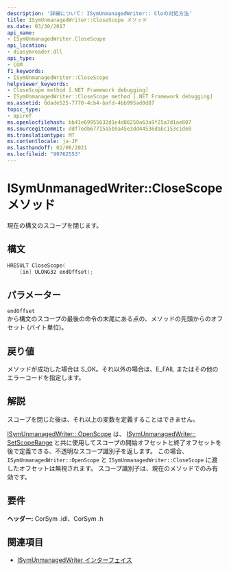 ```yaml
---
description: '詳細について: ISymUnmanagedWriter:: Cloの対処方法'
title: ISymUnmanagedWriter::CloseScope メソッド
ms.date: 03/30/2017
api_name:
- ISymUnmanagedWriter.CloseScope
api_location:
- diasymreader.dll
api_type:
- COM
f1_keywords:
- ISymUnmanagedWriter::CloseScope
helpviewer_keywords:
- CloseScope method [.NET Framework debugging]
- ISymUnmanagedWriter::CloseScope method [.NET Framework debugging]
ms.assetid: 6dade525-7770-4cb4-bafd-4bb995ad0d87
topic_type:
- apiref
ms.openlocfilehash: bb41e69955632d1e4d86250a63a9f25a7d1ae807
ms.sourcegitcommit: ddf7edb67715a5b9a45e3dd44536dabc153c1de0
ms.translationtype: MT
ms.contentlocale: ja-JP
ms.lasthandoff: 02/06/2021
ms.locfileid: "99762553"
---
```

# <a name="isymunmanagedwriterclosescope-method"></a>ISymUnmanagedWriter::CloseScope メソッド

現在の構文のスコープを閉じます。  
  
## <a name="syntax"></a>構文  
  
```cpp  
HRESULT CloseScope(  
    [in] ULONG32 endOffset);  
```  
  
## <a name="parameters"></a>パラメーター  

 `endOffset`  
 から構文のスコープの最後の命令の末尾にある点の、メソッドの先頭からのオフセット (バイト単位)。  
  
## <a name="return-value"></a>戻り値  

 メソッドが成功した場合は S_OK。それ以外の場合は、E_FAIL またはその他のエラーコードを指定します。  
  
## <a name="remarks"></a>解説  

 スコープを閉じた後は、それ以上の変数を定義することはできません。  
  
 [ISymUnmanagedWriter:: OpenScope](isymunmanagedwriter-openscope-method.md) は、 [ISymUnmanagedWriter:: SetScopeRange](isymunmanagedwriter-setscoperange-method.md) と共に使用してスコープの開始オフセットと終了オフセットを後で定義できる、不透明なスコープ識別子を返します。 この場合、`ISymUnmanagedWriter::OpenScope` と `ISymUnmanagedWriter::CloseScope` に渡したオフセットは無視されます。 スコープ識別子は、現在のメソッドでのみ有効です。  
  
## <a name="requirements"></a>要件  

 **ヘッダー:** CorSym .idl、CorSym .h  
  
## <a name="see-also"></a>関連項目

- [ISymUnmanagedWriter インターフェイス](isymunmanagedwriter-interface.md)
